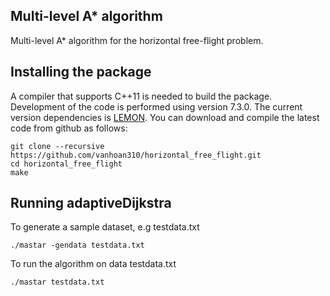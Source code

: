 ## Multi-level A* algorithm ##
Multi-level A* algorithm for the horizontal free-flight problem. 

## Installing the package ##

A compiler that supports C++11 is needed to build the package. Development of the code is performed using version 7.3.0. The current version dependencies is [LEMON](https://lemon.cs.elte.hu/trac/lemon). You can download and compile the latest code from github as follows:

```
git clone --recursive https://github.com/vanhoan310/horizontal_free_flight.git
cd horizontal_free_flight
make
```

## Running adaptiveDijkstra ##

To generate a sample dataset, e.g testdata.txt
```
./mastar -gendata testdata.txt
```

To run the algorithm on data testdata.txt
```
./mastar testdata.txt
```
